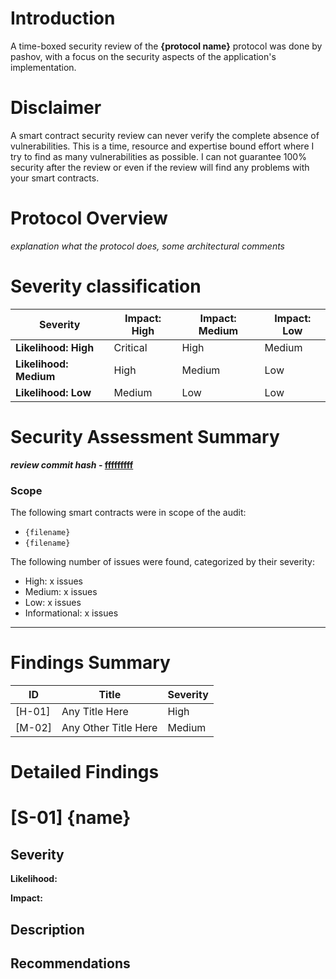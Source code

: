 # Introduction

A time-boxed security review of the **{protocol name}** protocol was done by pashov, with a focus on the security aspects of the application's implementation.

# Disclaimer

A smart contract security review can never verify the complete absence of vulnerabilities. This is a time, resource and expertise bound effort where I try to find as many vulnerabilities as possible. I can not guarantee 100% security after the review or even if the review will find any problems with your smart contracts.

# Protocol Overview

_explanation what the protocol does, some architectural comments_

# Severity classification

| Severity               | Impact: High | Impact: Medium | Impact: Low |
| ---------------------- | ------------ | -------------- | ----------- |
| **Likelihood: High**   | Critical     | High           | Medium      |
| **Likelihood: Medium** | High         | Medium         | Low         |
| **Likelihood: Low**    | Medium       | Low            | Low         |

# Security Assessment Summary

**_review commit hash_ - [fffffffff](url)**

### Scope

The following smart contracts were in scope of the audit:

- `{filename}`
- `{filename}`

The following number of issues were found, categorized by their severity:

- High: x issues
- Medium: x issues
- Low: x issues
- Informational: x issues

---

# Findings Summary

| ID     | Title                | Severity |
| ------ | -------------------- | -------- |
| [H-01] | Any Title Here       | High     |
| [M-02] | Any Other Title Here | Medium   |

# Detailed Findings

# [S-01] {name}

## Severity

**Likelihood:**

**Impact:**

## Description

## Recommendations
